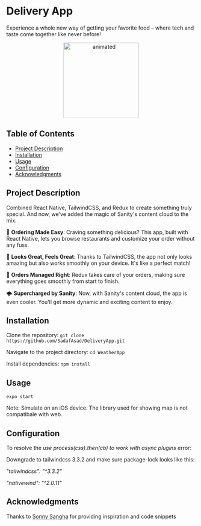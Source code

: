 # Delivery App

Experience a whole new way of getting your favorite food – where tech and taste come together like never before!

<p align="center">
  <img src="assets/DeliveryAppDemo.gif" alt="animated" width='200' />
</p>

## Table of Contents

- [Project Description](#project-description)
- [Installation](#installation)
- [Usage](#usage)
- [Configuration](#configuration)
- [Acknowledgments](#acknowledgments)

## Project Description

Combined React Native, TailwindCSS, and Redux to create something truly special. And now, we've added the magic of Sanity's content cloud to the mix.

🍔 **Ordering Made Easy**: Craving something delicious? This app, built with React Native, lets you browse restaurants and customize your order without any fuss.

💼 **Looks Great, Feels Great**: Thanks to TailwindCSS, the app not only looks amazing but also works smoothly on your device. It's like a perfect match!

🛒 **Orders Managed Right**: Redux takes care of your orders, making sure everything goes smoothly from start to finish.

🌩️ **Supercharged by Sanity**: Now, with Sanity's content cloud, the app is even cooler. You'll get more dynamic and exciting content to enjoy.


## Installation

Clone the repository: `git clone https://github.com/SadafAsad/DeliveryApp.git`

Navigate to the project directory: `cd WeatherApp`

Install dependencies: `npm install`

## Usage

``` expo start ```

Note: Simulate on an iOS device. The library used for showing map is not compatibale with web.

## Configuration

To resolve the *use process(css).then(cb) to work with async plugins* error: 

Downgrade to tailwindcss 3.3.2 and make sure package-lock looks like this: 

*"tailwindcss": "^3.3.2"*

*"nativewind": "^2.0.11"*

## Acknowledgments

Thanks to [Sonny Sangha](https://github.com/sonnysangha) for providing inspiration and code snippets



